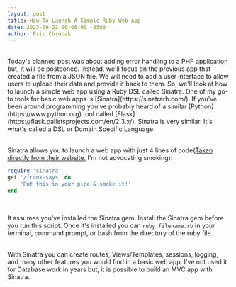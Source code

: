 ```yaml
---
layout: post
title: How To Launch A Simple Ruby Web App
date: 2023-09-22 00:00:00 -0500
author: Eric Chrobak
---
```

<br>
Today's planned post was about adding error handling to a PHP application but, it will be postponed. Instead, we'll focus on the previous app that created a file from a JSON file. We will need to add a user interface to allow users to upload their data and provide it back to them. So, we'll look at how to launch a simple web app using a Ruby DSL called Sinatra. One of my go-to tools for basic web apps is [Sinatra](https://sinatrarb.com/). If you've been around programming you've probably heard of a similar [Python](https://www.python.org) tool called [Flask](https://flask.palletsprojects.com/en/2.3.x/). Sinatra is very similar. It's what's called a DSL or Domain Specific Language. 
<br><br>

Sinatra allows you to launch a web app with just 4 lines of code([Taken directly from their website.](https://sinatrarb.com/intro.html) I'm not advocating smoking):
<br>
```ruby
require 'sinatra'
get '/frank-says' do
    'Put this in your pipe & smoke it!'
end
```
<br>

It assumes you've installed the Sinatra gem. Install the Sinatra gem before you run this script. Once it's installed you can ```ruby filename.rb``` in your terminal, command prompt, or bash from the directory of the ruby file. 
<br><br>

With Sinatra you can create routes, Views/Templates, sessions, logging, and many other features you would find in a basic web app. I've not used it for Database work in years but, it is possible to build an MVC app with Sinatra.